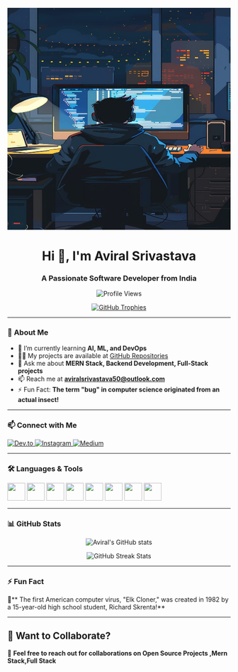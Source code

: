 <p align="center">
  <img src="https://raw.githubusercontent.com/aviralsri23455/aviralsri23455/main/developer-8764523_1280.jpg" width="700" height="500">
</p>

<h1 align="center">Hi 👋, I'm Aviral Srivastava</h1>
<h3 align="center">A Passionate Software Developer from India</h3>

<p align="center">
  <img src="https://komarev.com/ghpvc/?username=aviralsri23455&label=Profile%20views&color=0e75b6&style=flat" alt="Profile Views" />
</p>

<p align="center">
  <a href="https://github.com/ryo-ma/github-profile-trophy">
    <img src="https://github-profile-trophy.vercel.app/?username=aviralsri23455" alt="GitHub Trophies" />
  </a>
</p>

---

### 🚀 **About Me**
- 🌱 I’m currently learning **AI, ML, and DevOps**
- 👨‍💻 My projects are available at [GitHub Repositories](https://github.com/aviralSri23455?tab=repositories)
- 💬 Ask me about **MERN Stack, Backend Development, Full-Stack projects**
- 📫 Reach me at **aviralsrivastava50@outlook.com**
- ⚡ Fun Fact: **The term "bug" in computer science originated from an actual insect!**

---

### 📫 **Connect with Me**
<p align="left">
  <a href="https://dev.to/aviral_srivastava_2c4e212" target="_blank">
    <img src="https://raw.githubusercontent.com/rahuldkjain/github-profile-readme-generator/master/src/images/icons/Social/devto.svg" alt="Dev.to" width="40"/>
  </a>
  <a href="https://instagram.com/aviralsrivastava_009" target="_blank">
    <img src="https://raw.githubusercontent.com/rahuldkjain/github-profile-readme-generator/master/src/images/icons/Social/instagram.svg" alt="Instagram" width="40"/>
  </a>
  <a href="https://medium.com/@aviralsrivastava57" target="_blank">
    <img src="https://raw.githubusercontent.com/rahuldkjain/github-profile-readme-generator/master/src/images/icons/Social/medium.svg" alt="Medium" width="40"/>
  </a>
</p>

---

### 🛠 **Languages & Tools**
<p align="left">
  <img src="https://cdn.jsdelivr.net/gh/devicons/devicon/icons/javascript/javascript-original.svg" width="40" height="40"/>
  <img src="https://cdn.jsdelivr.net/gh/devicons/devicon/icons/nodejs/nodejs-original.svg" width="40" height="40"/>
  <img src="https://cdn.jsdelivr.net/gh/devicons/devicon/icons/react/react-original.svg" width="40" height="40"/>
  <img src="https://cdn.jsdelivr.net/gh/devicons/devicon/icons/express/express-original.svg" width="40" height="40"/>
  <img src="https://cdn.jsdelivr.net/gh/devicons/devicon/icons/mongodb/mongodb-original.svg" width="40" height="40"/>
  <img src="https://cdn.jsdelivr.net/gh/devicons/devicon/icons/docker/docker-original.svg" width="40" height="40"/>
  <img src="https://cdn.jsdelivr.net/gh/devicons/devicon/icons/firebase/firebase-plain.svg" width="40" height="40"/>
  <img src="https://cdn.jsdelivr.net/gh/devicons/devicon/icons/git/git-original.svg" width="40" height="40"/>
</p>

---

### 📊 **GitHub Stats**
<p align="center">
  <img src="https://github-readme-stats.vercel.app/api?username=aviralsri23455&show_icons=true&theme=dark" alt="Aviral's GitHub stats"/>
</p>
<p align="center">
  <img src="https://github-readme-streak-stats.herokuapp.com/?user=aviralsri23455&theme=dark" alt="GitHub Streak Stats"/>
</p>

---

### ⚡ **Fun Fact**
🔹** The first American computer virus, "Elk Cloner," was created in 1982 by a 15-year-old high school student, Richard Skrenta!**

---

## **📣 Want to Collaborate?**
🔹 **Feel free to reach out for collaborations on Open Source Projects ,Mern Stack,Full Stack**


